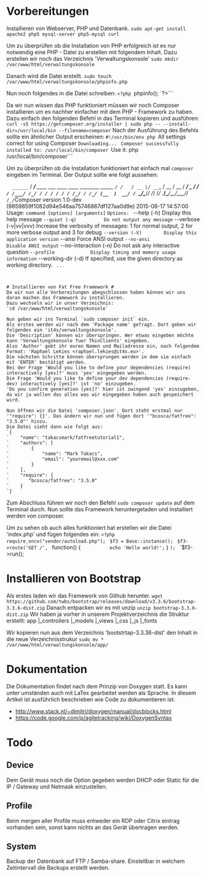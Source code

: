 # Vorbereitungen #
Installieren von Webserver, PHP und Datenbank.
`sudo apt-get install apache2 php5 mysql-server php5-mysql curl`

Um zu überprüfen ob die Installation von PHP erfolgreich ist es nur notwendig eine PHP - Datei zu erstellen mit folgendem Inhalt.
Dazu erstellen wir noch das Verzeichnis 'Verwaltungskonsole'
`sudo mkdir /var/www/html/verwaltungskonsole`

Danach wird die Datei erstellt.
`sudo touch /var/www/html/verwaltungskonsole/phpinfo.php`

Nun noch folgendes in die Datei schreiben:
`<?php
`phpinfo();
`?>```

Da wir nun wissen das PHP funktioniert müssen wir noch Composer installieren um es nachher einfacher mit dem PHP - Framework zu haben. 
Dazu einfach den folgenden Befehl in das Terminal kopieren und ausführen:
`curl -sS https://getcomposer.org/installer | sudo php -- --install-dir=/usr/local/bin --filename=composer`
Nach der Ausführung des Befehls sollte ein ähnlicher Output erscheinen:
`#!/usr/bin/env php
`All settings correct for using Composer
`Downloading...
`
`Composer successfully installed to: /usr/local/bin/composer
`Use it: php /usr/local/bin/composer```

Um zu überprüfen ob die Installation funktioniert hat einfach mal `composer` eingeben im Terminal.
Der Output sollte wie folgt aussehen:

`   ______
`  / ____/___  ____ ___  ____  ____  ________  _____
` / /   / __ \/ __ `__ \/ __ \/ __ \/ ___/ _ \/ ___/
`/ /___/ /_/ / / / / / / /_/ / /_/ (__  )  __/ /
`\____/\____/_/ /_/ /_/ .___/\____/____/\___/_/
`                    /_/
`Composer version 1.0-dev (9859859f1082d94e546aa75746867df127aa0d9e) 2015-08-17 14:57:00
`
`Usage:
` command [options] [arguments]
`
`Options:
` --help (-h)           Display this help message
` --quiet (-q)          Do not output any message
` --verbose (-v|vv|vvv) Increase the verbosity of messages: 1 for normal output, 2 for more verbose output and 3 for debug
` --version (-V)        Display this application version
` --ansi                Force ANSI output
` --no-ansi             Disable ANSI output
` --no-interaction (-n) Do not ask any interactive question
` --profile             Display timing and memory usage information
` --working-dir (-d)    If specified, use the given directory as working directory.
`
`. . .
```


# Installieren von Fat Free Framework #
Da wir nun alle Vorbereitungen abegschlossen haben können wir uns daran machen das Framework zu installieren.
Dazu wechseln wir in unser Verzeichnis:
`cd /var/www/html/verwaltungskonsole`

Nun geben wir ins Terminal `sudo composer init` ein.
Als erstes werden wir nach dem 'Package name' gefragt. Dort geben wir folgendes ein 'it4s/verwaltungskonsole'.
Die 'Description' können wir überspringen. Wer etwas eingeben möchte kann 'Verwaltungskonsole fuer ThinClients' eingeben.
Also 'Author' gebt ihr euren Namen und Mailadresse ein, nach folgendem Format: 'Raphael Lekies <raphael.lekies@it4s.eu>'.
Die nächsten Schritte können übersprungen werden in dem sie einfach mit 'ENTER' bestätigt werden.
Bei der Frage 'Would you like to define your dependencies (require) interactively [yes]?' muss 'yes' eingegeben werden.
Die Frage 'Would you like to define your dev dependencies (require-dev) interactively [yes]?' ist 'no' einzugeben.
'Do you confirm generation [yes]?' hier ist zwingend 'yes' einzugeben, da wir ja wollen das alles was wir eingegeben haben auch gespeichert wird.

Nun öffnen wir die Datei 'composer.json'. Dort steht erstmal nur '"require": {}'. Das ändern wir nun und fügen dort '"bcosca/fatfree": "3.5.0"' hinzu.
Die Datei sieht dann wie folgt aus:
`{
`    "name": "takacsmark/fatfreetutorial1",
`    "authors": [
`        {
`            "name": "Mark Takacs",
`            "email": "youremail@xxx.com"
`        }
`    ],
`    "require": {
`    	"bcosca/fatfree": "3.5.0"
`    }
`}
```
Zum Abschluss führen wir noch den Befehl `sudo composer update` auf dem Terminal durch. Nun sollte das Framework heruntergeladen und installiert werden von composer.

Um zu sehen ob auch alles funktioniert hat erstellen wir die Datei 'index.php' und fügen folgendes ein:
`<?php
` 
`require_once("vendor/autoload.php");
` 
`$f3 = Base::instance();
` 
`$f3->route('GET /',
`		function() {
`			echo 'Hello world!';
`		} 
`);
` 
`$f3->run();


# Installieren von Bootstrap #
Als erstes laden wir das Framework von Github herunter. 
`wget https://github.com/twbs/bootstrap/releases/download/v3.3.6/bootstrap-3.3.6-dist.zip`
Danach entpacken wir es mit unzip
`unzip bootstrap-3.3.6-dist.zip`
Wir haben ja vorher in unserem Projektverzeichnis die Struktur erstellt:
app
|_controllers
|_models
|_views
|_css
|_js
|_fonts

Wir kopieren nun aus dem Verzeichnis 'bootstrtap-3.3.36-dist' den Inhalt in die neue Verzeichnisstrukur
`sudo mv * /var/www/html/verwaltungskonsole/app/`


# Dokumentation #
Die Dokumentation findet nach dem Prinzip von Doxygen statt. 
Es kann unter umständen auch mit LaTex gearbeitet werden als Sprache.
In diesem Artikel ist ausführlich beschrieben wie Code zu dokumentieren ist: 
* http://www.stack.nl/~dimitri/doxygen/manual/docblocks.html
* https://code.google.com/p/agiletracking/wiki/DoxygenSyntax


# Todo #
## Device ##
Dem Gerät muss noch die Option gegeben werden DHCP oder Static für die IP / Gateway und Netmask einzustellen.

## Profile ##
Beim mergen aller Profile muss entweder ein RDP oder Citrix eintrag vorhanden sein, sonst kann nichts an das Gerät übertragen werden.

## System ##
Backup der Datenbank auf FTP / Samba-share.
Einstellbar in welchem Zeitintervall die Backups erstellt werden.
